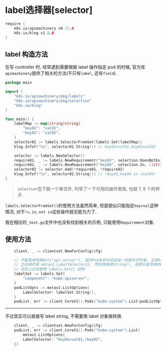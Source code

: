 # label选择器[selector]

```go
require (
	k8s.io/apimachinery v0.17.4
	k8s.io/klog v1.0.0
)
```

## label 构造方法

在写 controller 时, 经常遇到需要根据 label 操作指定 pod 的时候, 官方库`apimachinery`提供了相关的方法(不只有`label`, 还有`field`).

```go
package main

import (
	"k8s.io/apimachinery/pkg/labels"
	"k8s.io/apimachinery/pkg/selection"
	"k8s.io/klog"
)

func main() {
	labelMap := map[string]string{
		"key01": "val01",
		"key02": "val02",
	}
	selector01 := labels.SelectorFromSet(labels.Set(labelMap))
	klog.Infof("%s", selector01.String()) // key01=val01,key02=val02

	selector := labels.NewSelector()
	require01, _ := labels.NewRequirement("key03", selection.DoesNotExist, nil)
	require02, _ := labels.NewRequirement("key04", selection.In, []string{"val04"})
	selector02 := selector.Add(*require01, *require02)
	klog.Infof("%s", selector02.String()) // !key03,key04 in (val04)
}
```

> `selection`包下就一个单文件, 列举了一下可用的操作类型, 也就 7, 8 个的样子.

`labels.SelectorFromSet()`的使用方法虽然简单, 但是貌似只能指定`key=val`这种情况, 对于`!=`, `in`, `not in`这些操作就无能为力了. 

我在相应的`_test.go`文件中也没有找到相关的示例, 只能使用`Requirement`对象.

## 使用方法

```go
	client, _ := clientset.NewForConfig(cfg)

	// 不能简单地用Get("api-server"), 因为Pod名称中还会加一些额外字符串, 比如hostname.
	// 之前用的是 metav1.LabelSelector{}, 然后转换成String(), 但那只是简单的Marshal(),
	// 实际上应该使用 labels.Set{} 结构
	labelSet := labels.Set{
		"component": "kube-apiserver",
	}
	podListOpts := metav1.ListOptions{
		LabelSelector: labelSet.String(),
	}
	podList, err := client.CoreV1().Pods("kube-system").List(podListOpts)
```

------

不过其实可以直接写 label string, 不需要用 label 对象做转换.

```go
	client, _ := clientset.NewForConfig(cfg)
	podList, err := client.CoreV1().Pods("kube-system").List(
		metav1.ListOptions{
		LabelSelector: "key01=val01,!key02",
	})
```
